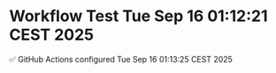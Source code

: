 # Workflow Test Tue Sep 16 01:12:21 CEST 2025
✅ GitHub Actions configured Tue Sep 16 01:13:25 CEST 2025
